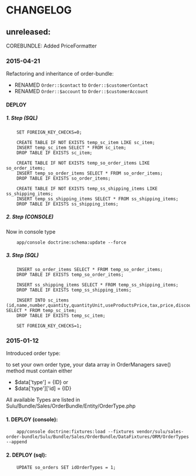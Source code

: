 # CHANGELOG

## unreleased:

COREBUNDLE: Added PriceFormatter

### 2015-04-21

Refactoring and inheritance of order-bundle:

* RENAMED `Order::$contact` to `Order::$customerContact`
* RENAMED `Order::$account` to `Order::$customerAccount`

#### DEPLOY

##### 1. Step (SQL)

```{sql}
    SET FOREIGN_KEY_CHECKS=0;
    
    CREATE TABLE IF NOT EXISTS temp_sc_item LIKE sc_item;
    INSERT temp_sc_item SELECT * FROM sc_item;
    DROP TABLE IF EXISTS sc_item;
    
    CREATE TABLE IF NOT EXISTS temp_so_order_items LIKE so_order_items;
    INSERT temp_so_order_items SELECT * FROM so_order_items;
    DROP TABLE IF EXISTS so_order_items;
    
    CREATE TABLE IF NOT EXISTS temp_ss_shipping_items LIKE ss_shipping_items;
    INSERT temp_ss_shipping_items SELECT * FROM ss_shipping_items;
    DROP TABLE IF EXISTS ss_shipping_items;
```

##### 2. Step (CONSOLE)

Now in console type 

```
    app/console doctrine:schema:update --force
```

##### 3. Step (SQL)

```{sql}
    INSERT so_order_items SELECT * FROM temp_so_order_items;
    DROP TABLE IF EXISTS temp_so_order_items;

    INSERT ss_shipping_items SELECT * FROM temp_ss_shipping_items;
    DROP TABLE IF EXISTS temp_ss_shipping_items;

    INSERT INTO sc_items (id,name,number,quantity,quantityUnit,useProductsPrice,tax,price,discount,description,weight,width,height,length,supplierName,created,changed,bitmaskStatus,totalNetPrice,idAccountsSupplier,idProducts,idUsersChanger,idUsersCreator,idOrderAddressesDelivery) SELECT * FROM temp_sc_item;
    DROP TABLE IF EXISTS temp_sc_item;

    SET FOREIGN_KEY_CHECKS=1;
```

### 2015-01-12

Introduced order type:

to set your own order type, your data array in OrderManagers save() method must contain either

* $data['type'] = {ID}
    or
* $data['type']['id] = {ID}

All available Types are listed in Sulu/Bundle/Sales/OrderBundle/Entity/OrderType.php

#### 1. DEPLOY (console):
```
    app/console doctrine:fixtures:load --fixtures vendor/sulu/sales-order-bundle/Sulu/Bundle/Sales/OrderBundle/DataFixtures/ORM/OrderTypes --append
```
#### 2. DEPLOY (sql):
```
    UPDATE so_orders SET idOrderTypes = 1;
```
